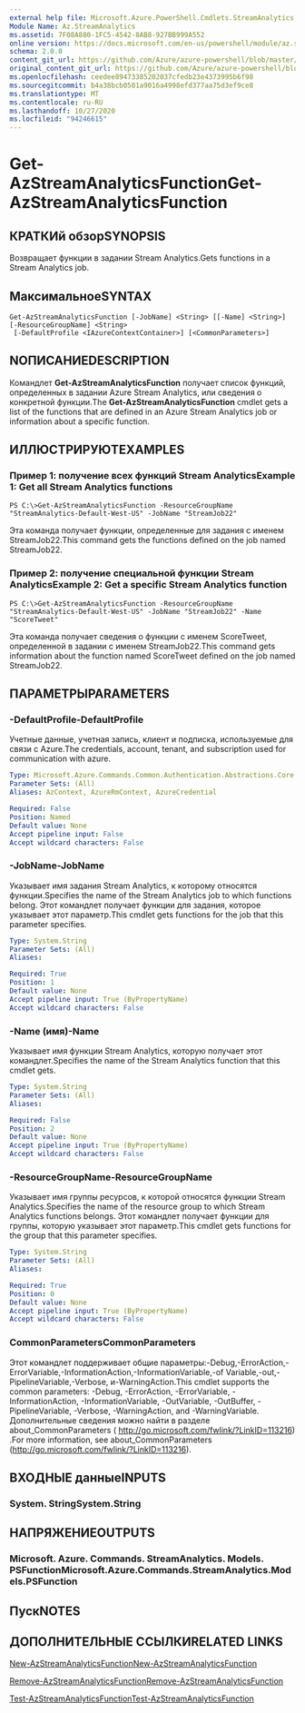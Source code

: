 ```yaml
---
external help file: Microsoft.Azure.PowerShell.Cmdlets.StreamAnalytics.dll-Help.xml
Module Name: Az.StreamAnalytics
ms.assetid: 7F08A880-1FC5-4542-8AB8-927BB999A552
online version: https://docs.microsoft.com/en-us/powershell/module/az.streamanalytics/get-azstreamanalyticsfunction
schema: 2.0.0
content_git_url: https://github.com/Azure/azure-powershell/blob/master/src/StreamAnalytics/StreamAnalytics/help/Get-AzStreamAnalyticsFunction.md
original_content_git_url: https://github.com/Azure/azure-powershell/blob/master/src/StreamAnalytics/StreamAnalytics/help/Get-AzStreamAnalyticsFunction.md
ms.openlocfilehash: ceedee89473385202037cfedb23e4373995b6f98
ms.sourcegitcommit: b4a38bcb0501a9016a4998efd377aa75d3ef9ce8
ms.translationtype: MT
ms.contentlocale: ru-RU
ms.lasthandoff: 10/27/2020
ms.locfileid: "94246615"
---
```

# <span data-ttu-id="63c1b-101">Get-AzStreamAnalyticsFunction</span><span class="sxs-lookup"><span data-stu-id="63c1b-101">Get-AzStreamAnalyticsFunction</span></span>

## <span data-ttu-id="63c1b-102">КРАТКИй обзор</span><span class="sxs-lookup"><span data-stu-id="63c1b-102">SYNOPSIS</span></span>
<span data-ttu-id="63c1b-103">Возвращает функции в задании Stream Analytics.</span><span class="sxs-lookup"><span data-stu-id="63c1b-103">Gets functions in a Stream Analytics job.</span></span>

## <span data-ttu-id="63c1b-104">Максимальное</span><span class="sxs-lookup"><span data-stu-id="63c1b-104">SYNTAX</span></span>

```
Get-AzStreamAnalyticsFunction [-JobName] <String> [[-Name] <String>] [-ResourceGroupName] <String>
 [-DefaultProfile <IAzureContextContainer>] [<CommonParameters>]
```

## <span data-ttu-id="63c1b-105">NОПИСАНИЕ</span><span class="sxs-lookup"><span data-stu-id="63c1b-105">DESCRIPTION</span></span>
<span data-ttu-id="63c1b-106">Командлет **Get-AzStreamAnalyticsFunction** получает список функций, определенных в задании Azure Stream Analytics, или сведения о конкретной функции.</span><span class="sxs-lookup"><span data-stu-id="63c1b-106">The **Get-AzStreamAnalyticsFunction** cmdlet gets a list of the functions that are defined in an Azure Stream Analytics job or information about a specific function.</span></span>

## <span data-ttu-id="63c1b-107">ИЛЛЮСТРИРУЮТ</span><span class="sxs-lookup"><span data-stu-id="63c1b-107">EXAMPLES</span></span>

### <span data-ttu-id="63c1b-108">Пример 1: получение всех функций Stream Analytics</span><span class="sxs-lookup"><span data-stu-id="63c1b-108">Example 1: Get all Stream Analytics functions</span></span>
```
PS C:\>Get-AzStreamAnalyticsFunction -ResourceGroupName "StreamAnalytics-Default-West-US" -JobName "StreamJob22"
```

<span data-ttu-id="63c1b-109">Эта команда получает функции, определенные для задания с именем StreamJob22.</span><span class="sxs-lookup"><span data-stu-id="63c1b-109">This command gets the functions defined on the job named StreamJob22.</span></span>

### <span data-ttu-id="63c1b-110">Пример 2: получение специальной функции Stream Analytics</span><span class="sxs-lookup"><span data-stu-id="63c1b-110">Example 2: Get a specific Stream Analytics function</span></span>
```
PS C:\>Get-AzStreamAnalyticsFunction -ResourceGroupName "StreamAnalytics-Default-West-US" -JobName "StreamJob22" -Name "ScoreTweet"
```

<span data-ttu-id="63c1b-111">Эта команда получает сведения о функции с именем ScoreTweet, определенной в задании с именем StreamJob22.</span><span class="sxs-lookup"><span data-stu-id="63c1b-111">This command gets information about the function named ScoreTweet defined on the job named StreamJob22.</span></span>

## <span data-ttu-id="63c1b-112">ПАРАМЕТРЫ</span><span class="sxs-lookup"><span data-stu-id="63c1b-112">PARAMETERS</span></span>

### <span data-ttu-id="63c1b-113">-DefaultProfile</span><span class="sxs-lookup"><span data-stu-id="63c1b-113">-DefaultProfile</span></span>
<span data-ttu-id="63c1b-114">Учетные данные, учетная запись, клиент и подписка, используемые для связи с Azure.</span><span class="sxs-lookup"><span data-stu-id="63c1b-114">The credentials, account, tenant, and subscription used for communication with azure.</span></span>

```yaml
Type: Microsoft.Azure.Commands.Common.Authentication.Abstractions.Core.IAzureContextContainer
Parameter Sets: (All)
Aliases: AzContext, AzureRmContext, AzureCredential

Required: False
Position: Named
Default value: None
Accept pipeline input: False
Accept wildcard characters: False
```

### <span data-ttu-id="63c1b-115">-JobName</span><span class="sxs-lookup"><span data-stu-id="63c1b-115">-JobName</span></span>
<span data-ttu-id="63c1b-116">Указывает имя задания Stream Analytics, к которому относятся функции.</span><span class="sxs-lookup"><span data-stu-id="63c1b-116">Specifies the name of the Stream Analytics job to which functions belong.</span></span>
<span data-ttu-id="63c1b-117">Этот командлет получает функции для задания, которое указывает этот параметр.</span><span class="sxs-lookup"><span data-stu-id="63c1b-117">This cmdlet gets functions for the job that this parameter specifies.</span></span>

```yaml
Type: System.String
Parameter Sets: (All)
Aliases:

Required: True
Position: 1
Default value: None
Accept pipeline input: True (ByPropertyName)
Accept wildcard characters: False
```

### <span data-ttu-id="63c1b-118">-Name (имя)</span><span class="sxs-lookup"><span data-stu-id="63c1b-118">-Name</span></span>
<span data-ttu-id="63c1b-119">Указывает имя функции Stream Analytics, которую получает этот командлет.</span><span class="sxs-lookup"><span data-stu-id="63c1b-119">Specifies the name of the Stream Analytics function that this cmdlet gets.</span></span>

```yaml
Type: System.String
Parameter Sets: (All)
Aliases:

Required: False
Position: 2
Default value: None
Accept pipeline input: True (ByPropertyName)
Accept wildcard characters: False
```

### <span data-ttu-id="63c1b-120">-ResourceGroupName</span><span class="sxs-lookup"><span data-stu-id="63c1b-120">-ResourceGroupName</span></span>
<span data-ttu-id="63c1b-121">Указывает имя группы ресурсов, к которой относятся функции Stream Analytics.</span><span class="sxs-lookup"><span data-stu-id="63c1b-121">Specifies the name of the resource group to which Stream Analytics functions belongs.</span></span>
<span data-ttu-id="63c1b-122">Этот командлет получает функции для группы, которую указывает этот параметр.</span><span class="sxs-lookup"><span data-stu-id="63c1b-122">This cmdlet gets functions for the group that this parameter specifies.</span></span>

```yaml
Type: System.String
Parameter Sets: (All)
Aliases:

Required: True
Position: 0
Default value: None
Accept pipeline input: True (ByPropertyName)
Accept wildcard characters: False
```

### <span data-ttu-id="63c1b-123">CommonParameters</span><span class="sxs-lookup"><span data-stu-id="63c1b-123">CommonParameters</span></span>
<span data-ttu-id="63c1b-124">Этот командлет поддерживает общие параметры:-Debug,-ErrorAction,-ErrorVariable,-InformationAction,-InformationVariable,-of Variable,-out,-PipelineVariable,-Verbose, и-WarningAction.</span><span class="sxs-lookup"><span data-stu-id="63c1b-124">This cmdlet supports the common parameters: -Debug, -ErrorAction, -ErrorVariable, -InformationAction, -InformationVariable, -OutVariable, -OutBuffer, -PipelineVariable, -Verbose, -WarningAction, and -WarningVariable.</span></span> <span data-ttu-id="63c1b-125">Дополнительные сведения можно найти в разделе about_CommonParameters ( http://go.microsoft.com/fwlink/?LinkID=113216) .</span><span class="sxs-lookup"><span data-stu-id="63c1b-125">For more information, see about_CommonParameters (http://go.microsoft.com/fwlink/?LinkID=113216).</span></span>

## <span data-ttu-id="63c1b-126">ВХОДНЫЕ данные</span><span class="sxs-lookup"><span data-stu-id="63c1b-126">INPUTS</span></span>

### <span data-ttu-id="63c1b-127">System. String</span><span class="sxs-lookup"><span data-stu-id="63c1b-127">System.String</span></span>

## <span data-ttu-id="63c1b-128">НАПРЯЖЕНИЕ</span><span class="sxs-lookup"><span data-stu-id="63c1b-128">OUTPUTS</span></span>

### <span data-ttu-id="63c1b-129">Microsoft. Azure. Commands. StreamAnalytics. Models. PSFunction</span><span class="sxs-lookup"><span data-stu-id="63c1b-129">Microsoft.Azure.Commands.StreamAnalytics.Models.PSFunction</span></span>

## <span data-ttu-id="63c1b-130">Пуск</span><span class="sxs-lookup"><span data-stu-id="63c1b-130">NOTES</span></span>

## <span data-ttu-id="63c1b-131">ДОПОЛНИТЕЛЬНЫЕ ССЫЛКИ</span><span class="sxs-lookup"><span data-stu-id="63c1b-131">RELATED LINKS</span></span>

[<span data-ttu-id="63c1b-132">New-AzStreamAnalyticsFunction</span><span class="sxs-lookup"><span data-stu-id="63c1b-132">New-AzStreamAnalyticsFunction</span></span>](./New-AzStreamAnalyticsFunction.md)

[<span data-ttu-id="63c1b-133">Remove-AzStreamAnalyticsFunction</span><span class="sxs-lookup"><span data-stu-id="63c1b-133">Remove-AzStreamAnalyticsFunction</span></span>](./Remove-AzStreamAnalyticsFunction.md)

[<span data-ttu-id="63c1b-134">Test-AzStreamAnalyticsFunction</span><span class="sxs-lookup"><span data-stu-id="63c1b-134">Test-AzStreamAnalyticsFunction</span></span>](./Test-AzStreamAnalyticsFunction.md)



